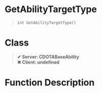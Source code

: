 # GetAbilityTargetType
> `int GetAbilityTargetType()`
# Class
> __✔ Server: CDOTABaseAbility__  
> __✖ Client: undefined__  
# Function Description


